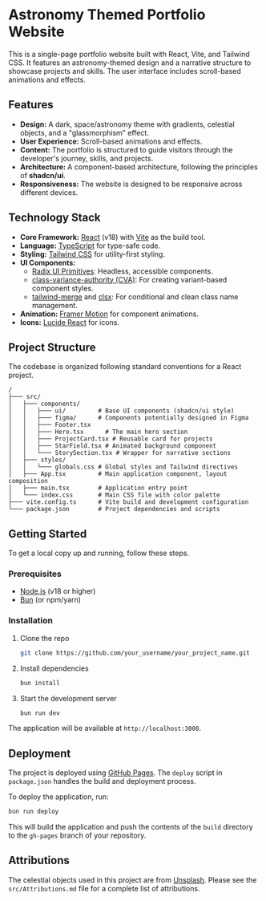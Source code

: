 
# Astronomy Themed Portfolio Website

This is a single-page portfolio website built with React, Vite, and Tailwind CSS. It features an astronomy-themed design and a narrative structure to showcase projects and skills. The user interface includes scroll-based animations and effects.

## Features

-   **Design:** A dark, space/astronomy theme with gradients, celestial objects, and a "glassmorphism" effect.
-   **User Experience:** Scroll-based animations and effects.
-   **Content:** The portfolio is structured to guide visitors through the developer's journey, skills, and projects.
-   **Architecture:** A component-based architecture, following the principles of **shadcn/ui**.
-   **Responsiveness:** The website is designed to be responsive across different devices.

## Technology Stack

-   **Core Framework:** [React](https://react.dev/) (v18) with [Vite](https://vitejs.dev/) as the build tool.
-   **Language:** [TypeScript](https://www.typescriptlang.org/) for type-safe code.
-   **Styling:** [Tailwind CSS](https://tailwindcss.com/) for utility-first styling.
-   **UI Components:**
    -   [Radix UI Primitives](https://www.radix-ui.com/): Headless, accessible components.
    -   [class-variance-authority (CVA)](https://cva.style/docs): For creating variant-based component styles.
    -   [tailwind-merge](https://github.com/dcastil/tailwind-merge) and [clsx](https://github.com/lukeed/clsx): For conditional and clean class name management.
-   **Animation:** [Framer Motion](https://www.framer.com/motion/) for component animations.
-   **Icons:** [Lucide React](https://lucide.dev/) for icons.

## Project Structure

The codebase is organized following standard conventions for a React project.

```
/
├─── src/
│   ├─── components/
│   │   ├─── ui/         # Base UI components (shadcn/ui style)
│   │   ├─── figma/      # Components potentially designed in Figma
│   │   ├─── Footer.tsx
│   │   ├─── Hero.tsx      # The main hero section
│   │   ├─── ProjectCard.tsx # Reusable card for projects
│   │   ├─── StarField.tsx # Animated background component
│   │   └─── StorySection.tsx # Wrapper for narrative sections
│   ├─── styles/
│   │   └─── globals.css # Global styles and Tailwind directives
│   ├─── App.tsx         # Main application component, layout composition
│   ├─── main.tsx        # Application entry point
│   └─── index.css       # Main CSS file with color palette
├─── vite.config.ts      # Vite build and development configuration
└─── package.json        # Project dependencies and scripts
```

## Getting Started

To get a local copy up and running, follow these steps.

### Prerequisites

-   [Node.js](https://nodejs.org/) (v18 or higher)
-   [Bun](https://bun.sh/) (or npm/yarn)

### Installation

1.  Clone the repo
    ```sh
    git clone https://github.com/your_username/your_project_name.git
    ```
2.  Install dependencies
    ```sh
    bun install
    ```
3.  Start the development server
    ```sh
    bun run dev
    ```

The application will be available at `http://localhost:3000`.

## Deployment

The project is deployed using [GitHub Pages](https://pages.github.com/). The `deploy` script in `package.json` handles the build and deployment process.

To deploy the application, run:

```sh
bun run deploy
```

This will build the application and push the contents of the `build` directory to the `gh-pages` branch of your repository.

## Attributions

The celestial objects used in this project are from [Unsplash](https://unsplash.com/). Please see the `src/Attributions.md` file for a complete list of attributions.
